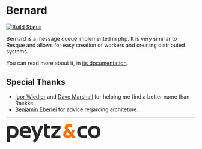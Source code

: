 Bernard
=======

[![Build Status](https://travis-ci.org/henrikbjorn/Bernard.png?branch=master)](https://travis-ci.org/henrikbjorn/Bernard)

Bernard is a message queue implemented in php. It is very similiar to Resque and
allows for easy creation of workers and creating distributed systems.

You can read more about it, in [its documentation](http://bernard.rtfd.org).

Special Thanks
--------------

* [Igor Wiedler](http://igor.io) and [Dave Marshall](http://davedevelopment.co.uk) for helping me find a better name than Raekke.
* [Benjamin Eberlei](http://whitewashing.de) for advice regarding architeture.

---

[![Peytz & Co](doc/_static/peytzco.png)](http://peytz.dk)
